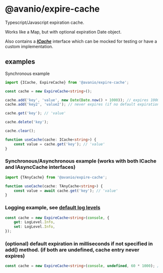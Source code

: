 # @avanio/expire-cache

Typescript/Javascript expiration cache.

Works like a Map, but with optional expiration Date object.

Also contains a **_[ICache](./src/interfaces/ICache.ts)_** interface which can be mocked for testing or have a custom implementation.

## examples

Synchronous example

```typescript
import {ICache, ExpireCache} from '@avanio/expire-cache';

const cache = new ExpireCache<string>();

cache.add('key', 'value', new Date(Date.now() + 1000)); // expires 1000ms
cache.add('key2', 'value2'); // never expires (if no default expiration is set)

cache.get('key'); // 'value'

cache.delete('key');

cache.clear();

function useCache(cache: ICache<string>) {
	const value = cache.get('key'); // 'value'
}
```

### Synchronous/Asynchronous example (works with both ICache and IAsyncCache interfaces)

```typescript
import {TAnyCache} from '@avanio/expire-cache';

function useCache(cache: TAnyCache<string>) {
	const value = await cache.get('key'); // 'value'
}
```

### Logging example, see [default log levels](./src/ExpireCache.ts#L4)

```typescript
const cache = new ExpireCache<string>(console, {
	get: LogLevel.Info,
	set: LogLevel.Info,
});
```

### (optional) default expiration in milliseconds if not specified in add() method. (if both are undefined, cache entry never expires)

```typescript
const cache = new ExpireCache<string>(console, undefined, 60 * 1000); // sets default 60 seconds expiration for add() method
```
